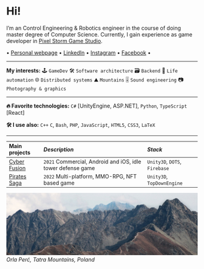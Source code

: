 # Hi!
I’m an Control Engineering & Robotics engineer in the course of doing master degree of Computer Science.
Currently, I gain experience as game developer in [Pixel Storm Game Studio](https://pixelstorm.pl/).

 • [Personal webpage](https://goorkamateusz.github.io)
 • [LinkedIn](https://www.linkedin.com/in/goorkamateusz/)
 • [Instagram](https://www.instagram.com/goorkamateusz/)
 • [Facebook](https://www.facebook.com/goorkamateusz)
 •

___
**My interests:**
🕹 `GameDev`
🛠 `Software architecture`
🗃 `Backend`
🤖 `Life automation`
🌐 `Distributed systems`
⛰ `Mountains`
🎚 `Sound engineering`
📷 `Photography & graphics`

___
**🔥 Favorite technologies:**
`C#` [UnityEngine, ASP.NET],
`Python`,
`TypeScript` [React]

**🛠 I use also:**
`C++`
`C`,
`Bash`,
`PHP`,
`JavaScript`,
`HTML5`,
`CSS3`,
`LaTeX`

___
| **Main projects** | _Description_                                               | _Stack_                       |
| :---------------- | :---------------------------------------------------------- | :---------------------------- |
| [Cyber Fusion]    | `2021` Commercial, Android and iOS, idle tower defense game | `Unity3D`, `DOTS`, `Firebase` |
| [Pirates Saga]    | `2022` Multi-platform, MMO-RPG, NFT based game              | `Unity3D`, `TopDownEngine`    |

<!-- | [Graph Map]    | My graduation project                                | ASP.NET, JS, MariaDB | -->

[Cyber Fusion]: https://goorkamateusz.github.io/cyber-fushion.html
[Pirates Saga]: https://piratessaga.pl/
[Graph Map]: https://goorkamateusz.github.io/GraphMap.html

![Photo of...](img/orla-perc-wide.jpg)
_Orla Perć, Tatra Mountains, Poland_
